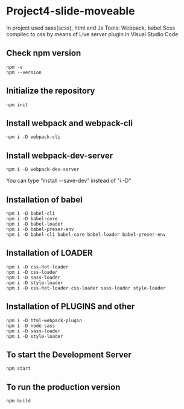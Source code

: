 # Project4-slide-moveable
In project used sass(scss), html and Js
Tools: Webpack, babel
Scss compilec to css by means of Live server plugin in Visual Studio Code

## Check npm version

```
npm -v
npm --version
```

## Initialize the repository

```
npm init
```

## Install webpack and webpack-cli

```
npm i -D webpack-cli
```

## Install webpack-dev-server

```
npm i -D webpack-dev-server
```

You can type "install --save-dev" instead of "i -D"

## Installation of babel

```
npm i -D babel-cli
npm i -D babel-core
npm i -D babel-loader
npm i -D babel-preser-env
npm i -D babel-cli babel-core babel-loader babel-preser-env
```

## Installation of LOADER

```
npm i -D css-hot-loader
npm i -D css-loader
npm i -D sass-loader
npm i -D style-loader
npm i -D css-hot-loader css-loader sass-loader style-loader
```

## Installation of PLUGINS and other

```
npm i -D html-webpack-plugin
npm i -D node-sass
npm i -D sass-loader
npm i -D style-loader
```

## To start the Development Server

```
npm start
```

## To run the production version

```
npm build
```
